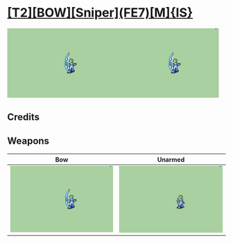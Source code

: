 # [\[T2\]\[BOW\]\[Sniper\]\(FE7\)\[M\]{IS}](../%5BT2%5D%5BBOW%5D%5BSniper%5D(FE7)%5BM%5D%7BIS%7D)

<img src="./5.%20Bow/Bow_000.png" alt="[T2][BOW][Sniper](FE7)[M]{IS} standing" />

## Credits



## Weapons


|Bow |Unarmed |
|  :---: | :---: |
| <img alt="Bow animation" src="./5.%20Bow/Bow.gif" /> | <img alt="Unarmed animation" src="./8.%20Unarmed/Unarmed.gif" /> |
